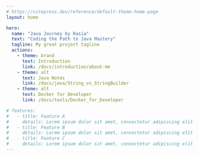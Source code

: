 ```yaml
---
# https://vitepress.dev/reference/default-theme-home-page
layout: home

hero:
  name: "Java Journey by Rasia"
  text: "Coding the Path to Java Mastery"
  tagline: My great project tagline
  actions:
    - theme: brand
      text: Introduction
      link: /docs/introduction/about-me
    - theme: alt
      text: Java Notes
      link: /docs/java/String_vs_StringBuilder
    - theme: alt
      text: Docker for Developer
      link: /docs/tools/Docker_for_Developer

# features:
#   - title: Feature A
#     details: Lorem ipsum dolor sit amet, consectetur adipiscing elit
#   - title: Feature B
#     details: Lorem ipsum dolor sit amet, consectetur adipiscing elit
#   - title: Feature C
#     details: Lorem ipsum dolor sit amet, consectetur adipiscing elit
---
```


